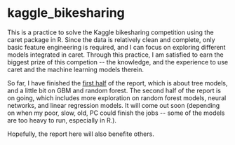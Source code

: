 kaggle_bikesharing
==================

This is a practice to solve the Kaggle bikesharing competition using the caret package in R. Since the data is relatively clean and complete, only basic feature engineering is required, and I can focus on exploring different models integrated in caret. Through this practice, I am satisfied to earn the biggest prize of this competion -- the knowledge, and the experience to use caret and the machine learning models therein. 

So far, I have finished the [first half](https://rpubs.com/chengjiun/52658) of the report, which is about tree models, and a little bit on GBM and random forest. The second half of the report is on going, which includes more exploration on random forest models, neural networks, and linear regression models. It will come out soon (depending on when my poor, slow, old, PC could finish the jobs -- some of the models are too heavy to run, especially in R.). 

Hopefully, the report here will also benefite others. 

